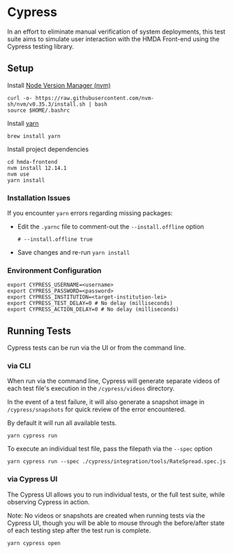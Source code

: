 # Cypress

In an effort to eliminate manual verification of system deployments, this test suite aims to simulate user interaction with the HMDA Front-end using the Cypress testing library.

## Setup  
Install [Node Version Manager (nvm)](https://github.com/nvm-sh/nvm#installing-and-updating)  
```
curl -o- https://raw.githubusercontent.com/nvm-sh/nvm/v0.35.3/install.sh | bash
source $HOME/.bashrc
```

Install [yarn](https://yarnpkg.com/getting-started/install)
```
brew install yarn
```

Install project dependencies
```
cd hmda-frontend
nvm install 12.14.1
nvm use
yarn install
```

### Installation Issues  
If you encounter `yarn` errors regarding missing packages:
- Edit the `.yarnc` file to comment-out the `--install.offline` option
    ```
    # --install.offline true
    ```
- Save changes and re-run `yarn install`

### Environment Configuration
```
export CYPRESS_USERNAME=<username>
export CYPRESS_PASSWORD=<password>
export CYPRESS_INSTITUTION=<target-institution-lei>
export CYPRESS_TEST_DELAY=0 # No delay (milliseconds)
export CYPRESS_ACTION_DELAY=0 # No delay (milliseconds)
```

## Running Tests

Cypress tests can be run via the UI or from the command line.  

### via CLI
When run via the command line, Cypress will generate separate videos of each test file's execution in the `/cypress/videos` directory.  

In the event of a test failure, it will also generate a snapshot image in `/cypress/snapshots` for quick review of the error encountered.  

By default it will run all available tests.

```
yarn cypress run
```

To execute an individual test file, pass the filepath via the `--spec` option
```
yarn cypress run --spec ./cypress/integration/tools/RateSpread.spec.js
```

### via Cypress UI
The Cypress UI allows you to run individual tests, or the full test suite, while observing Cypress in action.  

Note: No videos or snapshots are created when running tests via the Cypress UI, though you will be able to mouse through the before/after state of each testing step after the test run is complete.

```
yarn cypress open
```
